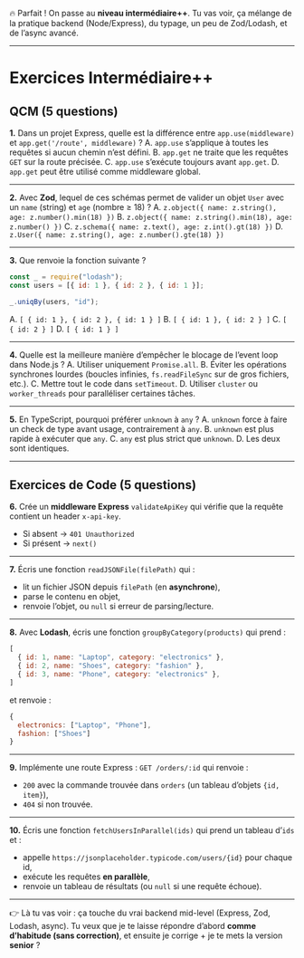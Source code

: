 🔥 Parfait ! On passe au **niveau intermédiaire++**.
Tu vas voir, ça mélange de la pratique backend (Node/Express), du typage, un peu de Zod/Lodash, et de l’async avancé.

---

# **Exercices Intermédiaire++**

## **QCM (5 questions)**

**1.** Dans un projet Express, quelle est la différence entre `app.use(middleware)` et `app.get('/route', middleware)` ?
A. `app.use` s’applique à toutes les requêtes si aucun chemin n’est défini.
B. `app.get` ne traite que les requêtes `GET` sur la route précisée.
C. `app.use` s’exécute toujours avant `app.get`.
D. `app.get` peut être utilisé comme middleware global.

---

**2.** Avec **Zod**, lequel de ces schémas permet de valider un objet `User` avec un `name` (string) et `age` (nombre ≥ 18) ?
A. `z.object({ name: z.string(), age: z.number().min(18) })`
B. `z.object({ name: z.string().min(18), age: z.number() })`
C. `z.schema({ name: z.text(), age: z.int().gt(18) })`
D. `z.User({ name: z.string(), age: z.number().gte(18) })`

---

**3.** Que renvoie la fonction suivante ?

```js
const _ = require("lodash");
const users = [{ id: 1 }, { id: 2 }, { id: 1 }];

_.uniqBy(users, "id");
```

A. `[ { id: 1 }, { id: 2 }, { id: 1 } ]`
B. `[ { id: 1 }, { id: 2 } ]`
C. `[ { id: 2 } ]`
D. `[ { id: 1 } ]`

---

**4.** Quelle est la meilleure manière d’empêcher le blocage de l’event loop dans Node.js ?
A. Utiliser uniquement `Promise.all`.
B. Éviter les opérations synchrones lourdes (boucles infinies, `fs.readFileSync` sur de gros fichiers, etc.).
C. Mettre tout le code dans `setTimeout`.
D. Utiliser `cluster` ou `worker_threads` pour paralléliser certaines tâches.

---

**5.** En TypeScript, pourquoi préférer `unknown` à `any` ?
A. `unknown` force à faire un check de type avant usage, contrairement à `any`.
B. `unknown` est plus rapide à exécuter que `any`.
C. `any` est plus strict que `unknown`.
D. Les deux sont identiques.

---

## **Exercices de Code (5 questions)**

**6.** Crée un **middleware Express** `validateApiKey` qui vérifie que la requête contient un header `x-api-key`.

* Si absent → `401 Unauthorized`
* Si présent → `next()`

---

**7.** Écris une fonction `readJSONFile(filePath)` qui :

* lit un fichier JSON depuis `filePath` (en **asynchrone**),
* parse le contenu en objet,
* renvoie l’objet, ou `null` si erreur de parsing/lecture.

---

**8.** Avec **Lodash**, écris une fonction `groupByCategory(products)` qui prend :

```js
[
  { id: 1, name: "Laptop", category: "electronics" },
  { id: 2, name: "Shoes", category: "fashion" },
  { id: 3, name: "Phone", category: "electronics" },
]
```

et renvoie :

```js
{
  electronics: ["Laptop", "Phone"],
  fashion: ["Shoes"]
}
```

---

**9.** Implémente une route Express :
`GET /orders/:id` qui renvoie :

* `200` avec la commande trouvée dans `orders` (un tableau d’objets `{id, item}`),
* `404` si non trouvée.

---

**10.** Écris une fonction `fetchUsersInParallel(ids)` qui prend un tableau d’`ids` et :

* appelle `https://jsonplaceholder.typicode.com/users/{id}` pour chaque id,
* exécute les requêtes **en parallèle**,
* renvoie un tableau de résultats (ou `null` si une requête échoue).

---

👉 Là tu vas voir : ça touche du vrai backend mid-level (Express, Zod, Lodash, async).
Tu veux que je te laisse répondre d’abord **comme d’habitude (sans correction)**, et ensuite je corrige + je te mets la version **senior** ?

